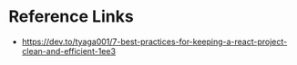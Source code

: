 # Reference Links
- https://dev.to/tyaga001/7-best-practices-for-keeping-a-react-project-clean-and-efficient-1ee3